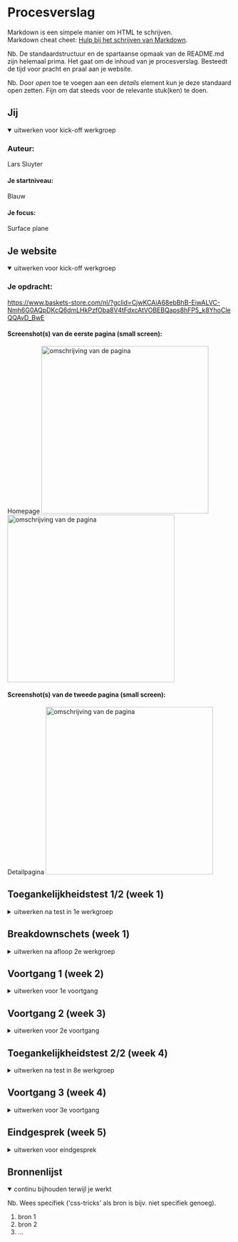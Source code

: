 # Procesverslag
Markdown is een simpele manier om HTML te schrijven.  
Markdown cheat cheet: [Hulp bij het schrijven van Markdown](https://github.com/adam-p/markdown-here/wiki/Markdown-Cheatsheet).

Nb. De standaardstructuur en de spartaanse opmaak van de README.md zijn helemaal prima. Het gaat om de inhoud van je procesverslag. Besteedt de tijd voor pracht en praal aan je website.

Nb. Door *open* toe te voegen aan een *details* element kun je deze standaard open zetten. Fijn om dat steeds voor de relevante stuk(ken) te doen.





## Jij

<details open>
  <summary>uitwerken voor kick-off werkgroep</summary>

  ### Auteur:
  Lars Sluyter

  #### Je startniveau:
  Blauw

  #### Je focus:
  Surface plane
 
</details>





## Je website

<details open>
  <summary>uitwerken voor kick-off werkgroep</summary>

  ### Je opdracht:
  https://www.baskets-store.com/nl/?gclid=CjwKCAiA68ebBhB-EiwALVC-Nmh6G0AQpDKcQ6dmLHkPzfOba8V4tFdxcAtVOBEBQaps8hFP5_k8YhoCleQQAvD_BwE

  #### Screenshot(s) van de eerste pagina (small screen): 
  Homepage
  <img src="readme-images/homepage1.jpg" width="375px" alt="omschrijving van de pagina">
  <img src="readme-images/homepage2.jpg" width="375px" alt="omschrijving van de pagina">
  #### Screenshot(s) van de tweede pagina (small screen):
  Detailpagina
  <img src="readme-images/detailpagina.jpg" width="375px" alt="omschrijving van de pagina">
 
</details>



## Toegankelijkheidstest 1/2 (week 1)

<details>
  <summary>uitwerken na test in 1e werkgroep</summary>

  ### Bevindingen
  Lijst met je bevindingen die in de test naar voren kwamen:

  #### Screenreader
Tijdens het testen van de screenreader kwamen er enkele probelem voor, het werkt niet helemaal als gehoopt. De reader slaat automatisch door naar het hamburgermenu, alleen is deze niet uitgeklapt. Dus verwarring voor de gebruiker.


  #### Muis en Toetsenbord 
De website is niet toesenboord vriendelijk. Dit komt omdat het niet beschikt over een TAB functie.


  #### Motoriek (shocks, elastiekjes)
Met verwarring/verandering in mijn motoriek dmv de schrokband en/of de andere motorische afleidingen merk ik dat het niet een groot probleem voor mijzelf is. De pagina is toegangbaar en gebruikbaar.


  #### Visueel (brillen, contrast, kleurenblind, dark/light). 
  Hier korte omschrijving (met indien nodig afbeeldingen)

  Hier een omschrijving van hoe het opgelost kan worden (met indien nodig afbeeldingen)

</details>



## Breakdownschets (week 1)

<details>
  <summary>uitwerken na afloop 2e werkgroep</summary>

  ### de hele pagina: 
  <img src="readme-images/dummy-plaatje.jpg" width="375px" alt="breakdown van de hele pagina">

  ### dynamisch deel (bijv menu): 
  <img src="readme-images/dummy-plaatje.jpg" width="375px" alt="breakdown van een dynamisch deel">

  ### wellicht nog een dynamisch deel (bijv filter): 
  <img src="readme-images/dummy-plaatje.jpg" width="375px" alt="breakdown van nog een dynamisch deel">

</details>





## Voortgang 1 (week 2)

<details>
  <summary>uitwerken voor 1e voortgang</summary>

  ### Stand van zaken
  hier dit ging goed & dit was lastig (neem ook screenshots op van delen van je website en code)


  ### Agenda voor meeting
  samen met je groepje opstellen

  | Lars Sluyter    | nikki okker       | Jordy    | student 4        |
  | ---            | ---                | ---          | ---              |
  Voortgang van ons groepje,
  elkaars werk voor inspiratie,
  Typografie hierachie,
  toegankelijkheid,
  Css assesntials en
  Java script "truckjes"
- Homepage:
+ Hoe kan ik de home pagina aanzienlijker maken voor de gebruiker
+ Kan ik audio en video gebruiker bij mijn pagina 
+ Werken pop ups in het nadeel of voordeel van mijn site 

| nikki okker  
Pagina 1:
Is mijn HTML semantisch correct? Want dat is de basis. Als dat goed staat kan ik aan de slag. 

Hamburger menu: hoe zit dat?, alle content van index.html moet ik alles wat in een article staat apart stylen?

De categorieën: hoe kan ik die beste vormgeven? Ook op deze manier, moet dta dan ook in een grid? En die zoekbalk ook? En hoe maak ik die zoekbalk?

Footer: hoe kan ik footer van Kukuru namaken met name de opzet ervan. Html heb ik al. Het naast elkaar zetten is de vraag. 

Pagina 2:

- Mag de class op de body, vanwege andere content styling met nth-of-type?

- hoe kan ik zo’n MP3 afspeler erin zetten? Zoals op kukuru website. 

- hoe krijg ik net als bij kukuru website de boeken naast elkaar? Positioneren? Of flexbox? Of ??

| Jordy 

Alleen een vraag of mijn carousel, voor de rest gaat het wel goed.
  ### Verslag van meeting
  hier na afloop snel de uitkomsten van de meeting vastleggen

  - punt 1
  - punt 2
  - nog een punt
  - ...

</details>





## Voortgang 2 (week 3)

<details>
  <summary>uitwerken voor 2e voortgang</summary>

  ### Stand van zaken
  hier dit ging goed & dit was lastig (neem ook screenshots op van delen van je website en code)


  ### Agenda voor meeting
  samen met je groepje opstellen

  | student 1      | student 2          | student 3    | student 4        |
  | ---            | ---                | ---          | ---              |
  | dit bespreken  | en dit             | en ik dit    | en dan ik dat    |
  | en dat ook nog | dit als er tijd is | nog een punt | dit wil ik zeker |
  | ...            | ...                | ...          | ...              |


  ### Verslag van meeting
  hier na afloop snel de uitkomsten van de meeting vastleggen

  - punt 1
  - punt 2
  - nog een punt
- ...

</details>





## Toegankelijkheidstest 2/2 (week 4)

<details>
  <summary>uitwerken na test in 8e werkgroep</summary>

  ### Bevindingen
  Lijst met je bevindingen die in de test naar voren kwamen (geef ook aan wat er verbeterd is):

  #### Screenreader
  Hier korte omschrijving (met indien nodig afbeeldingen)

  Hier een omschrijving van hoe het opgelost kan worden (met indien nodig afbeeldingen)


  #### Muis en Toetsenbord 
  Hier korte omschrijving (met indien nodig afbeeldingen)

  Hier een omschrijving van hoe het opgelost kan worden (met indien nodig afbeeldingen)


  #### Motoriek (shocks, elastiekjes)
  Hier korte omschrijving (met indien nodig afbeeldingen)

  Hier een omschrijving van hoe het opgelost kan worden (met indien nodig afbeeldingen)


  #### Visueel (brillen, contrast, kleurenblind, dark/light). 
  Hier korte omschrijving (met indien nodig afbeeldingen)

  Hier een omschrijving van hoe het opgelost kan worden (met indien nodig afbeeldingen)

</details>





## Voortgang 3 (week 4)

<details>
  <summary>uitwerken voor 3e voortgang</summary>

  ### Stand van zaken
  hier dit ging goed & dit was lastig (neem ook screenshots op van delen van je website en code)


  ### Agenda voor meeting
  samen met je groepje opstellen

  | student 1      | student 2          | student 3    | student 4        |
  | ---            | ---                | ---          | ---              |
  | dit bespreken  | en dit             | en ik dit    | en dan ik dat    |
  | en dat ook nog | dit als er tijd is | nog een punt | dit wil ik zeker |
  | ...            | ...                | ...          | ...              |


  ### Verslag van meeting
  hier na afloop snel de uitkomsten van de meeting vastleggen

  - punt 1
  - punt 2
  - nog een punt
  - ...

</details>





## Eindgesprek (week 5)

<details>
  <summary>uitwerken voor eindgesprek</summary>

  ### Je uitkomst - karakteristiek screenshots:
  <img src="readme-images/dummy-plaatje.jpg" width="375px" alt="uitomst opdracht 1">


  ### Dit ging goed/Heb ik geleerd: 
  Korte omschrijving met plaatjes

  <img src="readme-images/dummy-plaatje.jpg" width="375px" alt="top">


  ### Dit was lastig/Is niet gelukt:
  Korte omschrijving met plaatjes

  <img src="readme-images/dummy-plaatje.jpg" width="375px" alt="bummer">
</details>





## Bronnenlijst

<details open>
  <summary>continu bijhouden terwijl je werkt</summary>

  Nb. Wees specifiek ('css-tricks' als bron is bijv. niet specifiek genoeg).

  1. bron 1
  2. bron 2
  3. ...

</details>